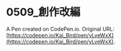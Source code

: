 # 0509_創作改編

A Pen created on CodePen.io. Original URL: [https://codepen.io/Kai_Bird/pen/yLveWxX](https://codepen.io/Kai_Bird/pen/yLveWxX).

